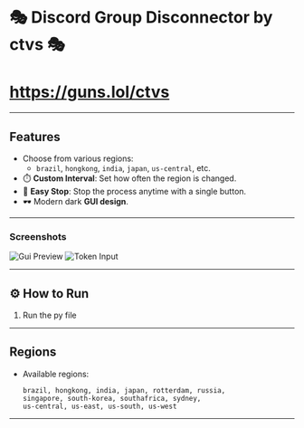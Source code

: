 
# 🎭 Discord Group Disconnector by ctvs 🎭

# https://guns.lol/ctvs
---

##  Features

- Choose from various regions:
  - `brazil`, `hongkong`, `india`, `japan`, `us-central`, etc.
- ⏱️ **Custom Interval**: Set how often the region is changed.
- 🛑 **Easy Stop**: Stop the process anytime with a single button.
- 🕶️ Modern dark **GUI design**.

---


### Screenshots

![Gui Preview](https://imgur.com/431xeFT.png)
![Token Input](https://imgur.com/kt7gWHF.png)

---

## ⚙️ How to Run

1. Run the py file
---

## Regions

- Available regions:
  ```text
  brazil, hongkong, india, japan, rotterdam, russia,
  singapore, south-korea, southafrica, sydney,
  us-central, us-east, us-south, us-west
  ```
---
